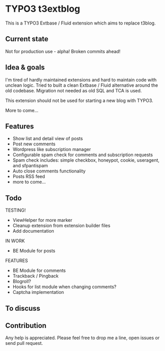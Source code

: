 TYPO3 t3extblog
===============

This is a TYPO3 Extbase / Fluid extension which aims to replace t3blog.


Current state
------------
Not for production use - alpha! Broken commits ahead!



Idea & goals
------------
I'm tired of hardly maintained extensions and hard to maintain code with unclean logic.
Tried to built a clean Extbase / Fluid alternative around the old codebase.
Migration not needed as old SQL and TCA is used.

This extension should not be used for starting a new blog with TYPO3.

More to come...


Features
------------

* Show list and detail view of posts
* Post new comments
* Wordpress like subscription manager
* Configurable spam check for comments and subscription requests
* Spam check includes: simple checkbox, honeypot, cookie, useragent, and sfpantispam
* Auto close comments functionality 
* Posts RSS feed
* more to come...


Todo
------------

TESTING!

* ViewHelper for more marker
* Cleanup extension from extension builder files
* Add documentation

IN WORK
* BE Module for posts

FEATURES
* BE Module for comments
* Trackback / Pingback
* Blogroll?
* Hooks for list module when changing comments?
* Captcha implementation


To discuss
------------



Contribution
------------

Any help is appreciated. Please feel free to drop me a line, open issues or send pull request.